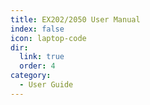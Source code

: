 ```yaml
---
title: EX202/2050 User Manual
index: false
icon: laptop-code
dir:
  link: true
  order: 4
category:
  - User Guide
---
```


<Catalog />